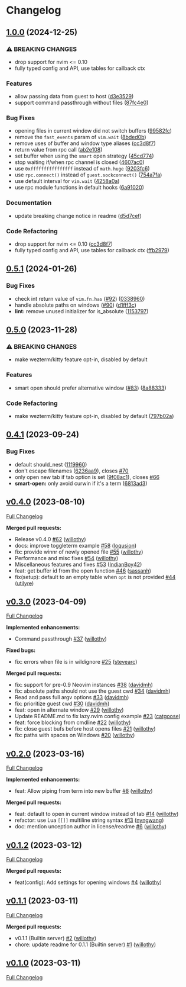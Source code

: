 # Changelog

## [1.0.0](https://github.com/willothy/flatten.nvim/compare/v0.5.1...v1.0.0) (2024-12-25)


### ⚠ BREAKING CHANGES

* drop support for nvim <= 0.10
* fully typed config and API, use tables for callback ctx

### Features

* allow passing data from guest to host ([d3e3529](https://github.com/willothy/flatten.nvim/commit/d3e3529c23740a5411da3614e1ca3f35eb968fc9))
* support command passthrough without files ([87fc4e0](https://github.com/willothy/flatten.nvim/commit/87fc4e088ba21b73b25a151be9c2319cac5e6890))


### Bug Fixes

* opening files in current window did not switch buffers ([99582fc](https://github.com/willothy/flatten.nvim/commit/99582fc587b1860a9373587cb5bab02474b3a6ab))
* remove the `fast_events` param of `vim.wait` ([8bded0b](https://github.com/willothy/flatten.nvim/commit/8bded0b08492bf4e902452daf28c168d205747f1))
* remove uses of buffer and window type aliases ([cc3d8f7](https://github.com/willothy/flatten.nvim/commit/cc3d8f79b27e6619136147b35935111be5a83335))
* return value from rpc call ([ab2e108](https://github.com/willothy/flatten.nvim/commit/ab2e1085c731dd296a56e9670218083726337df6))
* set buffer when using the `smart` open strategy ([45cd774](https://github.com/willothy/flatten.nvim/commit/45cd7745c024d52ff0711222c20ee1607b228ac0))
* stop waiting if/when rpc channel is closed ([4607ac0](https://github.com/willothy/flatten.nvim/commit/4607ac09bed5c783877989977e856534a481e09f))
* use `0xffffffffffffffff` instead of `math.huge` ([9203fc6](https://github.com/willothy/flatten.nvim/commit/9203fc65134866fc31318b74dc92a12a97028f34))
* use `rpc.connect()` instead of `guest.sockconnect()` ([754a7fa](https://github.com/willothy/flatten.nvim/commit/754a7fafa8de6dc9dcc0c2fae25abf469efd489a))
* use default interval for `vim.wait` ([4258a0a](https://github.com/willothy/flatten.nvim/commit/4258a0a21df130c9c148602763bb8800e452d180))
* use rpc module functions in default hooks ([6a91020](https://github.com/willothy/flatten.nvim/commit/6a910201c3c565c2973006c489de5a49fbc33bb1))


### Documentation

* update breaking change notice in readme ([d5d7cef](https://github.com/willothy/flatten.nvim/commit/d5d7cef314218a39d3e444dd5b689d7413fab5a7))


### Code Refactoring

* drop support for nvim &lt;= 0.10 ([cc3d8f7](https://github.com/willothy/flatten.nvim/commit/cc3d8f79b27e6619136147b35935111be5a83335))
* fully typed config and API, use tables for callback ctx ([ffb2979](https://github.com/willothy/flatten.nvim/commit/ffb29792da8800b01c299e56fb00d8c96d5198a6))

## [0.5.1](https://github.com/willothy/flatten.nvim/compare/v0.5.0...v0.5.1) (2024-01-26)


### Bug Fixes

* check int return value of `vim.fn.has` ([#92](https://github.com/willothy/flatten.nvim/issues/92)) ([0338960](https://github.com/willothy/flatten.nvim/commit/0338960b47e01f7295f89ebef60a7d45e9f2b3e9))
* handle absolute paths on windows ([#90](https://github.com/willothy/flatten.nvim/issues/90)) ([d1fff3c](https://github.com/willothy/flatten.nvim/commit/d1fff3c380ff93f55f27d02168cc7952cc473f8c))
* **lint:** remove unused initializer for is_absolute ([1153797](https://github.com/willothy/flatten.nvim/commit/11537971a22cd03456dcc7b38efea5df11d90cfd))

## [0.5.0](https://github.com/willothy/flatten.nvim/compare/v0.4.1...v0.5.0) (2023-11-28)


### ⚠ BREAKING CHANGES

* make wezterm/kitty feature opt-in, disabled by default

### Features

* smart open should prefer alternative window ([#83](https://github.com/willothy/flatten.nvim/issues/83)) ([8a88333](https://github.com/willothy/flatten.nvim/commit/8a883330dd9436f010430e78ae7cb449037c79ba))


### Code Refactoring

* make wezterm/kitty feature opt-in, disabled by default ([797b02a](https://github.com/willothy/flatten.nvim/commit/797b02a6cbadfc0bd0675d2f469439c2ca3cf267))

## [0.4.1](https://github.com/willothy/flatten.nvim/compare/v0.4.0...v0.4.1) (2023-09-24)


### Bug Fixes

* default should_nest ([11f9960](https://github.com/willothy/flatten.nvim/commit/11f9960aa4f5994f20675e3bcc31a4c19ceafb4f))
* don't escape filenames ([6236aa9](https://github.com/willothy/flatten.nvim/commit/6236aa988a8aeab1c4a59c92615492ec241d33c7)), closes [#70](https://github.com/willothy/flatten.nvim/issues/70)
* only open new tab if tab option is set ([9f08ac1](https://github.com/willothy/flatten.nvim/commit/9f08ac10d5cdc9b48e3087869774b4578de1d19e)), closes [#66](https://github.com/willothy/flatten.nvim/issues/66)
* **smart-open:** only avoid curwin if it's a term ([6813ad3](https://github.com/willothy/flatten.nvim/commit/6813ad3c49b74fbeb5bc851c7d269b611fc86dd3))

## [v0.4.0](https://github.com/willothy/flatten.nvim/tree/v0.4.0) (2023-08-10)

[Full Changelog](https://github.com/willothy/flatten.nvim/compare/v0.3.0...v0.4.0)

**Merged pull requests:**

- Release v0.4.0 [\#62](https://github.com/willothy/flatten.nvim/pull/62) ([willothy](https://github.com/willothy))
- docs: improve toggleterm example [\#58](https://github.com/willothy/flatten.nvim/pull/58) ([loqusion](https://github.com/loqusion))
- fix: provide winnr of newly opened file [\#55](https://github.com/willothy/flatten.nvim/pull/55) ([willothy](https://github.com/willothy))
- Performance and misc fixes [\#54](https://github.com/willothy/flatten.nvim/pull/54) ([willothy](https://github.com/willothy))
- Miscellaneous features and fixes [\#53](https://github.com/willothy/flatten.nvim/pull/53) ([IndianBoy42](https://github.com/IndianBoy42))
- feat: get buffer id from the open function [\#46](https://github.com/willothy/flatten.nvim/pull/46) ([sassanh](https://github.com/sassanh))
- fix\(setup\): default to an empty table when `opt` is not provided [\#44](https://github.com/willothy/flatten.nvim/pull/44) ([utilyre](https://github.com/utilyre))

## [v0.3.0](https://github.com/willothy/flatten.nvim/tree/v0.3.0) (2023-04-09)

[Full Changelog](https://github.com/willothy/flatten.nvim/compare/v0.2.0...v0.3.0)

**Implemented enhancements:**

- Command passthrough [\#37](https://github.com/willothy/flatten.nvim/pull/37) ([willothy](https://github.com/willothy))

**Fixed bugs:**

- fix: errors when file is in wildignore [\#25](https://github.com/willothy/flatten.nvim/pull/25) ([stevearc](https://github.com/stevearc))

**Merged pull requests:**

- fix: support for pre-0.9 Neovim instances [\#38](https://github.com/willothy/flatten.nvim/pull/38) ([davidmh](https://github.com/davidmh))
- fix: absolute paths should not use the guest cwd [\#34](https://github.com/willothy/flatten.nvim/pull/34) ([davidmh](https://github.com/davidmh))
- Read and pass full argv options [\#33](https://github.com/willothy/flatten.nvim/pull/33) ([davidmh](https://github.com/davidmh))
- fix: prioritize guest cwd [\#30](https://github.com/willothy/flatten.nvim/pull/30) ([davidmh](https://github.com/davidmh))
- feat: open in alternate window [\#29](https://github.com/willothy/flatten.nvim/pull/29) ([willothy](https://github.com/willothy))
- Update README.md to fix lazy.nvim config example [\#23](https://github.com/willothy/flatten.nvim/pull/23) ([catgoose](https://github.com/catgoose))
- feat: force blocking from cmdline [\#22](https://github.com/willothy/flatten.nvim/pull/22) ([willothy](https://github.com/willothy))
- fix: close guest bufs before host opens files [\#21](https://github.com/willothy/flatten.nvim/pull/21) ([willothy](https://github.com/willothy))
- fix: paths with spaces on Windows [\#20](https://github.com/willothy/flatten.nvim/pull/20) ([willothy](https://github.com/willothy))

## [v0.2.0](https://github.com/willothy/flatten.nvim/tree/v0.2.0) (2023-03-16)

[Full Changelog](https://github.com/willothy/flatten.nvim/compare/v0.1.2...v0.2.0)

**Implemented enhancements:**

- feat: Allow piping from term into new buffer [\#8](https://github.com/willothy/flatten.nvim/pull/8) ([willothy](https://github.com/willothy))

**Merged pull requests:**

- feat: default to open in current window instead of tab [\#14](https://github.com/willothy/flatten.nvim/pull/14) ([willothy](https://github.com/willothy))
- refactor: use Lua `[[]]` multiline string syntax [\#13](https://github.com/willothy/flatten.nvim/pull/13) ([nyngwang](https://github.com/nyngwang))
- doc: mention unception author in license/readme [\#6](https://github.com/willothy/flatten.nvim/pull/6) ([willothy](https://github.com/willothy))

## [v0.1.2](https://github.com/willothy/flatten.nvim/tree/v0.1.2) (2023-03-12)

[Full Changelog](https://github.com/willothy/flatten.nvim/compare/v0.1.1...v0.1.2)

**Merged pull requests:**

- feat\(config\): Add settings for opening windows [\#4](https://github.com/willothy/flatten.nvim/pull/4) ([willothy](https://github.com/willothy))

## [v0.1.1](https://github.com/willothy/flatten.nvim/tree/v0.1.1) (2023-03-11)

[Full Changelog](https://github.com/willothy/flatten.nvim/compare/v0.1.0...v0.1.1)

**Merged pull requests:**

- v0.1.1 \(Builtin server\) [\#2](https://github.com/willothy/flatten.nvim/pull/2) ([willothy](https://github.com/willothy))
- chore: update readme for 0.1.1 \(Builtin server\) [\#1](https://github.com/willothy/flatten.nvim/pull/1) ([willothy](https://github.com/willothy))

## [v0.1.0](https://github.com/willothy/flatten.nvim/tree/v0.1.0) (2023-03-11)

[Full Changelog](https://github.com/willothy/flatten.nvim/compare/4a72062a4ff97a556b0d0a95348b49028f2b9ecf...v0.1.0)
